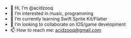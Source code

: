 - 👋 Hi, I’m @acidzooq
- 👀 I’m interested in music, programming
- 🌱 I’m currently learning Swift Sprite Kit/Flatter
- 💞️ I’m looking to collaborate on IOS/game development
- 📫 How to reach me: acidzooq@gmail.com

<!---
acidzooq/acidzooq is a ✨ special ✨ repository because its `README.md` (this file) appears on your GitHub profile.
You can click the Preview link to take a look at your changes.
--->
